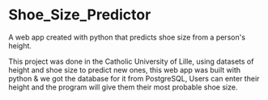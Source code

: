 # Shoe_Size_Predictor
A web app created with python that predicts shoe size from a person's height.

This project was done in the Catholic University of Lille, using datasets of height and shoe size to predict new ones, this web app was built with python & we got the database for it from PostgreSQL, Users can enter their height and the program will give them their most probable shoe size.

